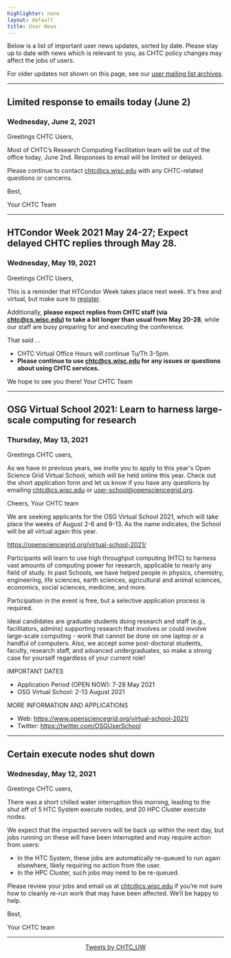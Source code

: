 ```yaml
---
highlighter: none
layout: default
title: User News
---
```


Below is a list of important user news updates, sorted by date. Please
stay up to date with news which is relevant to you, as CHTC policy
changes may affect the jobs of users.

For older updates not shown on this page, see our [user mailing list
archives](https://www-auth.cs.wisc.edu/lists/chtc-users/).

------------------------------------------------------------------------
## Limited response to emails today (June 2)
### Wednesday, June 2, 2021

Greetings CHTC Users,

Most of CHTC’s Research Computing Facilitation team will be out of the
office today, June 2nd. Responses to email will be limited or delayed.

Please continue to contact chtc@cs.wisc.edu with any CHTC-related
questions or concerns.

Best,

Your CHTC Team

------------------------------------------------------------------------
## HTCondor Week 2021 May 24-27; Expect delayed CHTC replies through May 28.
### Wednesday, May 19, 2021

Greetings CHTC Users,

This is a reminder that HTCondor Week takes place next week. It's free and virtual, but make sure to [register](https://agenda.hep.wisc.edu/event/1579).

Additionally, **please expect replies from CHTC staff (via chtc@cs.wisc.edu) to take a bit longer than usual from May 20-28**, while our staff are busy preparing for and executing the conference.

That said ...

* CHTC Virtual Office Hours will continue Tu/Th 3-5pm. 
* **Please continue to use chtc@cs.wisc.edu for any issues or questions about using CHTC services.**

We hope to see you there!
Your CHTC Team

------------------------------------------------------------------------
## OSG Virtual School 2021: Learn to harness large-scale computing for research
### Thursday, May 13, 2021

Greetings CHTC users,

As we have in previous years, we invite you to apply to this year's Open Science Grid Virtual School, which will be held online this year. Check out the short application form and let us know if you have any questions by emailing chtc@cs.wisc.edu or user-school@opensciencegrid.org.

Cheers,
Your CHTC team

We are seeking applicants for the OSG Virtual School 2021, which will take
place the weeks of August 2-6 and 9-13.  As the name indicates, the School
will be all virtual again this year.

https://opensciencegrid.org/virtual-school-2021/

Participants will learn to use high throughput computing (HTC) to harness
vast amounts of computing power for research, applicable to nearly any
field of study.  In past Schools, we have helped people in physics,
chemistry, engineering, life sciences, earth sciences, agricultural and
animal sciences, economics, social sciences, medicine, and more.

Participation in the event is free, but a selective application process is
required.

Ideal candidates are graduate students doing research and staff (e.g.,
facilitators, admins) supporting research that involves or could involve
large-scale computing - work that cannot be done on one laptop or a handful
of computers.  Also, we accept some post-doctoral students, faculty,
research staff, and advanced undergraduates, so make a strong case for
yourself regardless of your current role!

IMPORTANT DATES

* Application Period (OPEN NOW): 7-28 May 2021
* OSG Virtual School: 2-13 August 2021

MORE INFORMATION AND APPLICATIONS

* Web: https://www.opensciencegrid.org/virtual-school-2021/
* Twitter: https://twitter.com/OSGUserSchool

------------------------------------------------------------------------
## Certain execute nodes shut down
### Wednesday, May 12, 2021

Greetings CHTC users,

There was a short chilled water interruption this morning, leading to the shut off of 5 HTC System execute nodes, and 20 HPC Cluster execute nodes.

We expect that the impacted servers will be back up within the next day, but jobs running on these will have been interrupted and may require action from users:

* In the HTC System, these jobs are automatically re-queued to run again elsewhere, likely requiring no action from the user.
* In the HPC Cluster, such jobs may need to be re-queued. 

Please review your jobs and email us at chtc@cs.wisc.edu if you’re not sure how to cleanly re-run work that may have been affected. We’ll be happy to help.

Best,

Your CHTC team

------------------------------------------------------------------------


<center><a class="twitter-timeline" data-width="800" data-height="500" data-theme="light" data-link-color="#2B7BB9" href="https://twitter.com/CHTC_UW?ref_src=twsrc%5Etfw">Tweets by CHTC_UW</a> <script async src="https://platform.twitter.com/widgets.js" charset="utf-8"></script></center>
